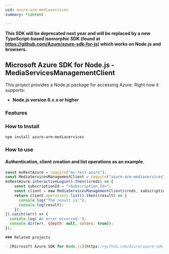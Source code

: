 ```yaml
---
uid: azure-arm-mediaservices
summary: *content

---
```

**This SDK will be deprecated next year and will be replaced by a new TypeScript-based isomorphic SDK (found at https://github.com/Azure/azure-sdk-for-js) which works on Node.js and browsers.**
## Microsoft Azure SDK for Node.js - MediaServicesManagementClient
This project provides a Node.js package for accessing Azure. Right now it supports:
- **Node.js version 6.x.x or higher**

### Features


### How to Install

```bash
npm install azure-arm-mediaservices
```

### How to use

#### Authentication, client creation and list operations as an example.

```javascript
const msRestAzure = require("ms-rest-azure");
const MediaServicesManagementClient = require("azure-arm-mediaservices");
msRestAzure.interactiveLogin().then((creds) => {
    const subscriptionId = "<Subscription_Id>";
    const client = new MediaServicesManagementClient(creds, subscriptionId);
    return client.operations.list().then((result) => {
      console.log("The result is:");
      console.log(result);
    });
}).catch((err) => {
  console.log('An error occurred:');
  console.dir(err, {depth: null, colors: true});
});

### Related projects

- [Microsoft Azure SDK for Node.js](https://github.com/Azure/azure-sdk-for-node)

